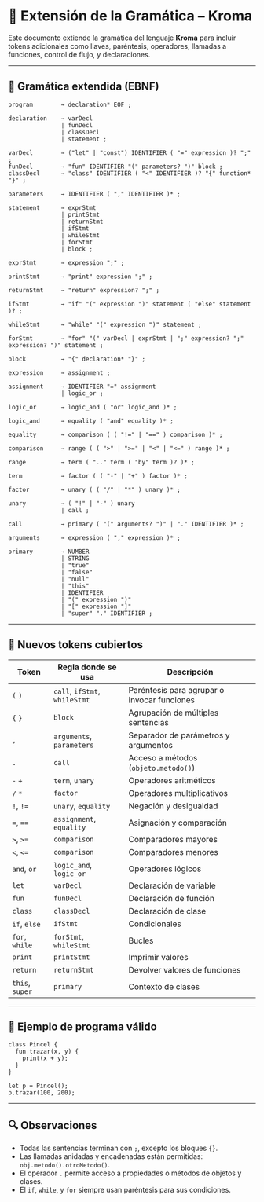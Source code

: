 # 📘 Extensión de la Gramática – Kroma

Este documento extiende la gramática del lenguaje **Kroma** para incluir tokens adicionales como llaves, paréntesis, operadores, llamadas a funciones, control de flujo, y declaraciones.

---

## 🧱 Gramática extendida (EBNF)

```ebnf
program        → declaration* EOF ;

declaration    → varDecl
               | funDecl
               | classDecl
               | statement ;

varDecl        → ("let" | "const") IDENTIFIER ( "=" expression )? ";" ;
funDecl        → "fun" IDENTIFIER "(" parameters? ")" block ;
classDecl      → "class" IDENTIFIER ( "<" IDENTIFIER )? "{" function* "}" ;

parameters     → IDENTIFIER ( "," IDENTIFIER )* ;

statement      → exprStmt
               | printStmt
               | returnStmt
               | ifStmt
               | whileStmt
               | forStmt
               | block ;

exprStmt       → expression ";" ;

printStmt      → "print" expression ";" ;

returnStmt     → "return" expression? ";" ;

ifStmt         → "if" "(" expression ")" statement ( "else" statement )? ;

whileStmt      → "while" "(" expression ")" statement ;

forStmt        → "for" "(" varDecl | exprStmt | ";" expression? ";" expression? ")" statement ;

block          → "{" declaration* "}" ;

expression     → assignment ;

assignment     → IDENTIFIER "=" assignment
               | logic_or ;

logic_or       → logic_and ( "or" logic_and )* ;

logic_and      → equality ( "and" equality )* ;

equality       → comparison ( ( "!=" | "==" ) comparison )* ;

comparison     → range ( ( ">" | ">=" | "<" | "<=" ) range )* ;

range          → term ( ".." term ( "by" term )? )* ;

term           → factor ( ( "-" | "+" ) factor )* ;

factor         → unary ( ( "/" | "*" ) unary )* ;

unary          → ( "!" | "-" ) unary
               | call ;

call           → primary ( "(" arguments? ")" | "." IDENTIFIER )* ;

arguments      → expression ( "," expression )* ;

primary        → NUMBER
               | STRING
               | "true"
               | "false"
               | "null"
               | "this"
               | IDENTIFIER
               | "(" expression ")"
               | "[" expression "]"
               | "super" "." IDENTIFIER ;
```

---

## 📌 Nuevos tokens cubiertos

| Token           | Regla donde se usa            | Descripción                                 |
| --------------- | ----------------------------- | ------------------------------------------- |
| `(` `)`         | `call`, `ifStmt`, `whileStmt` | Paréntesis para agrupar o invocar funciones |
| `{` `}`         | `block`                       | Agrupación de múltiples sentencias          |
| `,`             | `arguments`, `parameters`     | Separador de parámetros y argumentos        |
| `.`             | `call`                        | Acceso a métodos (`objeto.metodo()`)        |
| `-` `+`         | `term`, `unary`               | Operadores aritméticos                      |
| `/` `*`         | `factor`                      | Operadores multiplicativos                  |
| `!`, `!=`       | `unary`, `equality`           | Negación y desigualdad                      |
| `=`, `==`       | `assignment`, `equality`      | Asignación y comparación                    |
| `>`, `>=`       | `comparison`                  | Comparadores mayores                        |
| `<`, `<=`       | `comparison`                  | Comparadores menores                        |
| `and`, `or`     | `logic_and`, `logic_or`       | Operadores lógicos                          |
| `let`           | `varDecl`                     | Declaración de variable                     |
| `fun`           | `funDecl`                     | Declaración de función                      |
| `class`         | `classDecl`                   | Declaración de clase                        |
| `if`, `else`    | `ifStmt`                      | Condicionales                               |
| `for`, `while`  | `forStmt`, `whileStmt`        | Bucles                                      |
| `print`         | `printStmt`                   | Imprimir valores                            |
| `return`        | `returnStmt`                  | Devolver valores de funciones               |
| `this`, `super` | `primary`                     | Contexto de clases                          |

---

## 🧪 Ejemplo de programa válido

```kroma
class Pincel {
  fun trazar(x, y) {
    print(x + y);
  }
}

let p = Pincel();
p.trazar(100, 200);
```

---

## 🔍 Observaciones

- Todas las sentencias terminan con `;`, excepto los bloques `{}`.
- Las llamadas anidadas y encadenadas están permitidas: `obj.metodo().otroMetodo()`.
- El operador `.` permite acceso a propiedades o métodos de objetos y clases.
- El `if`, `while`, y `for` siempre usan paréntesis para sus condiciones.
